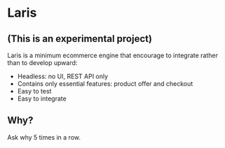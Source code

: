 Laris
=====

## (This is an experimental project)

Laris is a minimum ecommerce engine that encourage to integrate rather than to develop upward:

- Headless: no UI, REST API only
- Contains only essential features: product offer and checkout
- Easy to test
- Easy to integrate


Why?
----

Ask why 5 times in a row.
